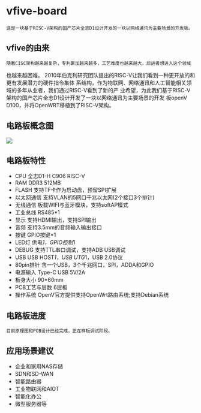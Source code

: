 # vfive-board
    
    这是一块基于RISC-V架构的国产芯片全志D1设计开发的一块以网络通讯为主要场景的开发板。

## vfive的由来
          
    
    随着CISC架构越来越复杂，专利累加越来越多，工艺难度也越来越大，后进者想进入这个领域
也越来越困难。
    2010年伯克利研究团队提出的RISC-V让我们看到一种更开放的和更有发展潜力的硬件指令集体
系结构，作为物联网、网络通讯和人工智能相关领域的多年从业者，我们通过RISC-V看到了新的产
业希望，为此我们基于RISC-V架构的国产芯片全志D1设计开发了一块以网络通讯为主要场景的开发
板openV D100，并将OpenWRT移植到了RISC-V架构。

## 电路板概念图
![](http://www.openv.cc/wp-content/uploads/2022/03/1010889489-1024x708.jpg)

## 电路板特性
 * CPU	全志D1-H C906 RISC-V
 * RAM	DDR3 512MB
 * FLASH	支持TF卡作为启动盘，预留SPI扩展
 * 以太网通信	支持VLAN的5网口千兆以太网(2个接口3个排针)
 * 无线通信	板载WIFI与蓝牙模块，支持softAP模式
 * 工业总线	RS485*1
 * 显示	支持HDMI输出，支持SPI输出
 * 音频	支持3.5mm的音频输入输出接口
 * 按键	GPIO按键*1
 * LED灯	供电*1，GPIO控制*1
 * DEBUG	支持TTL串口调试，支持ADB USB调试
 * USB	USB HOST*1，USB UTG*1，USB 2.0协议
 * 80pin排针	含一个USB，3个千兆网口，SPI，ADDA和GPIO
 * 电源输入	Type-C USB 5V/2A
 * 板身大小	90*60mm
 * PCB工艺与层数	6层板
 * 操作系统	OpenV官方提供支持OpenWrt路由系统;支持Debian系统

## 电路板进度
    
    目前原理图和PCB设计已经完成，正在样板调试阶段。

## 应用场景建议
 * 企业和家用NAS存储
 * SDN和SD-WAN
 * 智能路由器
 * 工业物联网和AIOT
 * 智能化办公
 * 微型服务器等
